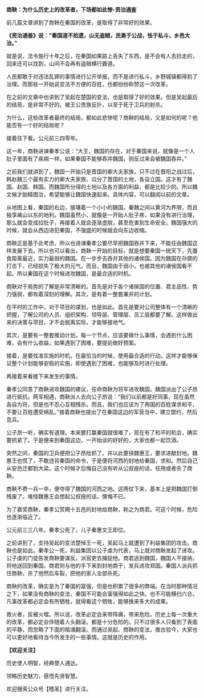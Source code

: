**商鞅：为什么历史上的改革者，下场都如此惨-资治通鉴**

前几篇文章讲到了商鞅在秦国的改革，是取得了非常好的效果。

**《资治通鉴》说：“秦国道不拾遗，山无盗贼，民勇于公战，怯于私斗，乡邑大治。”**

就是说，法令施行十年之后，在秦国如果路上丢失了东西，是不会有人去捡走的，回来还可以找到，山间不会再有盗贼横行霸道。

人民都敢于对违法乱罪的事情进行公开举报，而不是进行私斗，乡野城镇都得到了治理。而那些一开始说变法不方便的百姓，也都纷纷称赞这一次改革。

在之前的文章中也讲到了吴起在楚国的变法，也是取得了好的效果。但是吴起最后的结局，是非常不好的。被王公贵族反扑，以至于死于卫兵的射杀。

为什么，这些改革者最终的结局，都如此悲惨呢？商鞅的结局，又是如何的呢？他能否有一个好的结局呢？

接着往下看。公元前三四零年。

这一年，商鞅进谏秦孝公说：“大王，魏国的存在，对于秦国来说，就像是一个人肚子里面有了疾病一样。如果秦国不能够吞并魏国，则反过来会被魏国吞并。”

之前我们就讲到了，魏国一开始只是晋国的卿大夫家族，只不过在晋阳之战过后，韩赵魏三个最有实力的卿大夫家族，瓜分了晋国的土地，各自立国。这才有了魏国、赵国、韩国。而魏国所分得的土地以及各方面的利益，都是比较少的。所以魏文候才励精图治，希望能够让魏国快速起来。具体内容，可以翻阅以前的文章。

从地图上看，秦国的右边，接壤着一个小小的魏国。秦魏之间以黄河为界限，而且独享崤山以东的地利。魏国虽然小，就像是一开始人肚子疼，如果没有进行治理，那么就会变成拉肚子，再接着人就会逐渐虚脱，甚至危害到生命安全。魏国强大的时候，就会从西边进犯秦国，不强盛的时候就会向东边收缩。

商鞅正是基于此考虑，所以也进谏秦孝公要尽早把魏国吞并下来，不能任由魏国这样发展下去。所以也可以看出，商鞅一开始的目标，就是想要秦国一统天下，先蚕食距离最近，实力最弱的魏国。在一步步去吞并其他的诸侯国。因为魏国在孙膑的打击下，已经损失了极大的元气。而且，魏国由于弱小，也被其他的诸侯国看不起。所以秦国在这个时候进攻魏国，是最合适的时机。

商鞅对于局势的了解是非常清晰的。首先是对于各个诸侯国的位置、君主品性、势力强弱，都有着深刻的理解。其次，是有着一整套兼并的计划。

在平时的工作中，对于项目的谋划，也是如此。首先是要对公司整体有一个清晰的把握，了解公司的人员、组织架构、领导层、管理层、员工层都要了解。这样做出来的决策与项目，才不会脱离实际，才能够接地气。

其次，是要有一整套推动计划。每一个节点，应该要做什么事情，会遇到什么困难，会有什么收益，如果遇到了困难，要提前做好预案。

接着，是要找准实施的时机，在最恰当的时候，使用最合适的行动。这样才能够保证整个计划能够安稳的实施，即使遇到了困难，也能够及时进行处理。

再接着来看接下来发生的事情。

秦孝公同意了商鞅进攻魏国的建议，任命商鞅为将军进攻魏国。魏国派出了公子昂进行抵抗。两军相遇，商鞅派人去向公子昂说：“我们以前都是好同事，现在虽然各自为将，但是也不忍心互相残杀。而且，我们也应该为了两国的百姓谋求和平，不要让百姓遭受祸乱。”接着商鞅也提出了在秦国这边的军营当中，建立盟约，然后息兵。

公子昂一听，确实有道理。本来要打赢秦国就很难了，现在有了和平的机会，确实要抓紧了。于是便来到秦国这边，一开始谈的好好的，大家也都一起饮酒。

突然之间，秦国的卫兵便把公子昂给抓了。并以此要挟魏惠王，要求进献封地。魏惠王也慌了，不敢违背秦国的命令，于是便将河西的封地给秦国，求和。然后自己从安邑迁都到大梁。这个时候才后悔自己没有听从公叔痤的话，任用或者杀了商鞅。

商鞅不费一兵一卒，便夺得了魏国的河西之地。这两仗下来，基本上是把魏国打倒残废了。难怪魏惠王会想起公叔痤的话，懊悔不已。

为了嘉奖商鞅，秦孝公赏赐十五邑的封地给商鞅，称之为商君。可这个时候，危险也逐渐临近了。

公元前三三八年。秦孝公死了，儿子秦惠文王即位。

之前讲到了，支持吴起的变法楚悼王一死，吴起马上就遭到了利益集团的攻击。商鞅也是如此。秦孝公一死，利益集团以公子虔为代表，马上就对商鞅发起了进攻。公子虔的门徒告发商鞅要谋反，派官吏去捕捉他。商君逃到魏国，魏国人不接纳，将他送回到秦国。商君则与他的手下来到封地商于，发兵进攻郑国。秦国人派兵抓住商鞅，杀了他然后车裂，把他的家人全部杀死。

商鞅的改革，确实是为了秦国的富强，但是也积累了很多的弊端。在当时那种情况之下，如果没有商鞅的变法，秦国不可能会富强得如此之快。也不可能横扫六合。凡事改革都必定会有所牺牲，就得看这个牺牲，能够换来多大的成果。

救火者，反被火噬。所以说，改革必定会来带阵痛，带来危险。历史上每一次重大的改革，都必定会伴随着人头翻滚。都是十分危险的。只不过很多人只看到了表面的平静，而忽略了下面的暗涌翻滚。而通过吴起、商鞅的变法，推古验今，大家也可以更好地看待当今所发生的一些事情。这就是历史的作用。

**【欢迎关注】**

历史使人明智，经典使人通达。

领略历史魅力，感悟先贤智慧。

欢迎搜索公众号【稽圣】进行关注。